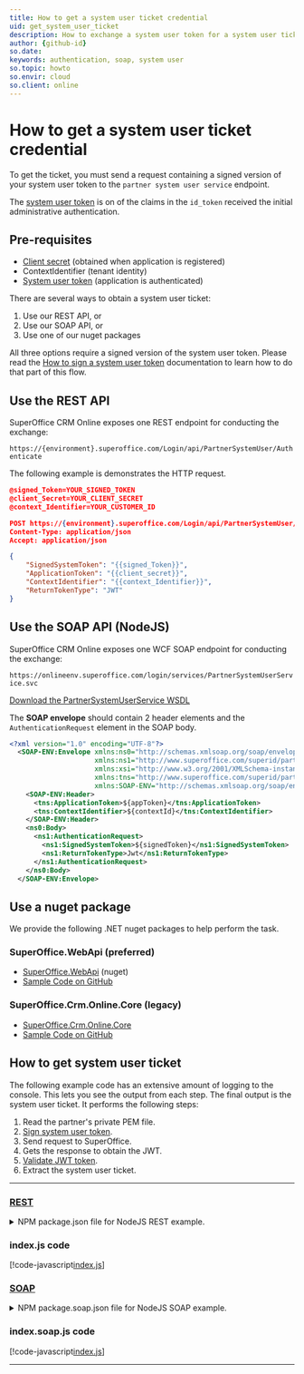 ```yaml
---
title: How to get a system user ticket credential
uid: get_system_user_ticket
description: How to exchange a system user token for a system user ticket
author: {github-id}
so.date:
keywords: authentication, soap, system user
so.topic: howto
so.envir: cloud
so.client: online
---
```


<!-- markdownlint-disable-file MD051 -->
# How to get a system user ticket credential

To get the ticket, you must send a request containing a signed version of your system user token to the `partner system user service` endpoint.

The [system user token][1] is on of the claims in the `id_token` received the initial administrative authentication.

## Pre-requisites

* [Client secret][5] (obtained when application is registered)
* ContextIdentifier (tenant identity)
* [System user token][1] (application is authenticated)

There are several ways to obtain a system user ticket:

1. Use our REST API, or
2. Use our SOAP API, or
3. Use one of our nuget packages

All three options require a signed version of the system user token. Please read the [How to sign a system user token][8] documentation to learn how to do that part of this flow.

## Use the REST API

SuperOffice CRM Online exposes one REST endpoint for conducting the exchange:

`https://{environment}.superoffice.com/Login/api/PartnerSystemUser/Authenticate`

The following example is demonstrates the HTTP request.

```json
@signed_Token=YOUR_SIGNED_TOKEN
@client_Secret=YOUR_CLIENT_SECRET
@context_Identifier=YOUR_CUSTOMER_ID

POST https://{environment}.superoffice.com/Login/api/PartnerSystemUser/Authenticate
Content-Type: application/json
Accept: application/json

{
    "SignedSystemToken": "{{signed_Token}}",
    "ApplicationToken": "{{client_secret}}",
    "ContextIdentifier": "{{context_Identifier}}",
    "ReturnTokenType": "JWT"
}
```

## Use the SOAP API (NodeJS)

SuperOffice CRM Online exposes one WCF SOAP endpoint for conducting the exchange:

`https://onlineenv.superoffice.com/login/services/PartnerSystemUserService.svc`

[Download the PartnerSystemUserService WSDL][2]

The **SOAP envelope** should contain 2 header elements and the `AuthenticationRequest` element in the SOAP body.

```xml
<?xml version="1.0" encoding="UTF-8"?>
  <SOAP-ENV:Envelope xmlns:ns0="http://schemas.xmlsoap.org/soap/envelope/"
                     xmlns:ns1="http://www.superoffice.com/superid/partnersystemuser/0.1"
                     xmlns:xsi="http://www.w3.org/2001/XMLSchema-instance"
                     xmlns:tns="http://www.superoffice.com/superid/partnersystemuser/0.1"
                     xmlns:SOAP-ENV="http://schemas.xmlsoap.org/soap/envelope/">
    <SOAP-ENV:Header>
      <tns:ApplicationToken>${appToken}</tns:ApplicationToken>
      <tns:ContextIdentifier>${contextId}</tns:ContextIdentifier>
    </SOAP-ENV:Header>
    <ns0:Body>
      <ns1:AuthenticationRequest>
        <ns1:SignedSystemToken>${signedToken}</ns1:SignedSystemToken>
        <ns1:ReturnTokenType>Jwt</ns1:ReturnTokenType>
      </ns1:AuthenticationRequest>
    </ns0:Body>
  </SOAP-ENV:Envelope>
```

## Use a nuget package

We provide the following .NET nuget packages to help perform the task.

### SuperOffice.WebApi (preferred)

* [SuperOffice.WebApi][9] (nuget)
* [Sample Code on GitHub][10]

### SuperOffice.Crm.Online.Core (legacy)

* [SuperOffice.Crm.Online.Core][11]
* [Sample Code on GitHub][12]

## How to get system user ticket

The following example code has an extensive amount of logging to the console. This lets you see the output from each step. The final output is the system user ticket. It performs the following steps:

1. Read the partner's private PEM file.
2. [Sign system user token][8].
3. Send request to SuperOffice.
4. Gets the response to obtain the JWT.
5. [Validate JWT token][3].
6. Extract the system user ticket.

***

### [REST](#tab/rest-sut)

<details>
  <summary>NPM package.json file for NodeJS REST example.</summary>

### package.json file

[!code-json[example 1](includes/package.json)]

</details>

### index.js code

[!code-javascript[index.js](includes/index.js)]

### [SOAP](#tab/soap-sut)

<details>
  <summary>NPM package.soap.json file for NodeJS SOAP example.</summary>

### package.soap.json file

[!code-json[example 1](includes/package.soap.json)]

</details>

### index.soap.js code

[!code-javascript[index.js](includes/index.soap.js)]

***

<!-- Referenced links -->
[1]: index.md
[2]: ~/assets/downloads/api/partnersystemuserservice.zip
[3]: ../validate-security-tokens.md
[5]: ../../../../apps/terminology.md
[8]: sign-system-user-token.md
[9]: https://www.nuget.org/packages/SuperOffice.WebApi
[10]: https://github.com/SuperOffice/SuperOffice.WebApi-Samples
[11]: https://www.nuget.org/packages/SuperOffice.Crm.Online.Core
[12]: https://github.com/SuperOffice/SuperOffice.DevNet.Online/tree/master/Source/SuperOffice.DevNet.Online.SystemUser.ServiceConsole
